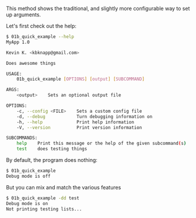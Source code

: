 This method shows the traditional, and slightly more configurable way to set up arguments.

Let's first check out the help:
```bash
$ 01b_quick_example --help
MyApp 1.0

Kevin K. <kbknapp@gmail.com>

Does awesome things

USAGE:
    01b_quick_example [OPTIONS] [output] [SUBCOMMAND]

ARGS:
    <output>    Sets an optional output file

OPTIONS:
    -c, --config <FILE>    Sets a custom config file
    -d, --debug            Turn debugging information on
    -h, --help             Print help information
    -V, --version          Print version information

SUBCOMMANDS:
    help    Print this message or the help of the given subcommand(s)
    test    does testing things
```

By default, the program does nothing:
```bash
$ 01b_quick_example
Debug mode is off
```

But you can mix and match the various features
```bash
$ 01b_quick_example -dd test
Debug mode is on
Not printing testing lists...
```
